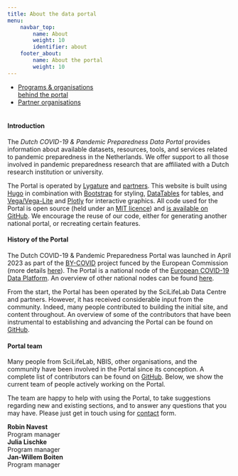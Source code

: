 ```yaml
---
title: About the data portal
menu:
    navbar_top:
        name: About
        weight: 10
        identifier: about
    footer_about:
        name: About the portal
        weight: 10
---
```


<div class="mb-4">
  <ul class="nav nav-tabs nav-justified">
    <li class="nav-item">
      <a class="nav-link" href="organisations_and_programs">Programs & organisations<br>behind the portal</a>
    </li>
    <li class="nav-item">
      <a class="nav-link" href="partner_organisations">Partner organisations<br><br></a>
    </li>
  </ul>
</div>

#### Introduction

The *Dutch COVID-19 & Pandemic Preparedness Data Portal* provides information about available datasets, resources, tools, and services related to pandemic preparedness in the Netherlands. We offer support to all those involved in pandemic preparedness research that are affiliated with a Dutch research institution or university.

The Portal is operated by [Lygature](https://www.lygature.org/) and [partners](organisations_and_programs). This website is built using [Hugo](https://gohugo.io/) in combination with [Bootstrap](https://getbootstrap.com/) for styling, [DataTables](https://datatables.net/) for tables, and [Vega/Vega-Lite](https://vega.github.io/vega-lite/) and [Plotly](https://plotly.com/) for interactive graphics. All code used for the Portal is open source (held under an [MIT licence](https://choosealicense.com/licenses/mit/)) and [is available on GitHub](https://github.com/ScilifelabDataCentre/covid-portal). We encourage the reuse of our code, either for generating another national portal, or recreating certain features.

#### History of the Portal

The Dutch COVID-19 & Pandemic Preparedness Portal was launched in April 2023 as part of the [BY-COVID](https://by-covid.org/) project funced by the European Commission (more details [here](https://www.embl.org/news/science/embl-ebi-launches-covid-19-data-portal/)). The Portal is a national node of the [European COVID-19 Data Platform](https://covid19dataportal.eu/). An overview of other national nodes can be found [here](/partners/).

From the start, the Portal has been operated by the SciLifeLab Data Centre and partners. However, it has received considerable input from the community. Indeed, many people contributed to building the initial site, and content throughout. An overview of some of the contributors that have been instrumental to establishing and advancing the Portal can be found on [GitHub](https://github.com/ScilifelabDataCentre/covid-portal/graphs/contributors).

#### Portal team

Many people from SciLifeLab, NBIS, other organisations, and the community have been involved in the Portal since its conception. A complete list of contributors can be found on [GitHub](https://github.com/ScilifelabDataCentre/covid-portal/graphs/contributors). Below, we show the current team of people actively working on the Portal.

The team are happy to help with using the Portal, to take suggestions regarding new and existing sections, and to answer any questions that you may have. Please just get in touch using for [contact](/contact/) form.

<div class="container mb-3">
  <div class="row">
    <div class="col-md-2 pt-2">
      <div><b>Robin Navest</b></div>
      <div><span class="text-muted">Program manager</span></div>
    </div>
    <div class="col-md-2 pt-2">
      <div><b>Julia Lischke</b></div>
      <div><span class="text-muted">Program manager</span></div>
    </div>
    <div class="col-md-2 pt-2">
      <div><b>Jan-Willem Boiten</b></div>
      <div><span class="text-muted">Program manager</span></div>
    </div>
  </div>
</div>
